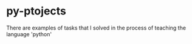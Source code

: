 # py-ptojects
There are examples of tasks that I solved in the process of teaching the language 'python'
